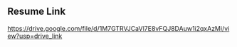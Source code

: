 
## Resume  Link
https://drive.google.com/file/d/1M7GTRVJCaVl7E8vFQJ8DAuw1i2qxAzMi/view?usp=drive_link 
 
